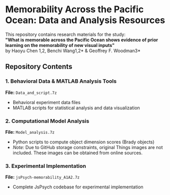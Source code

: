 # Memorability Across the Pacific Ocean: Data and Analysis Resources
This repository contains research materials for the study:  
**"What is memorable across the Pacific Ocean shows evidence of prior learning on the memorability of new visual inputs"**  
by Haoyu Chen 1,2, Benchi Wang1,2* & Geoffrey F. Woodman3*

## Repository Contents

### 1. Behavioral Data & MATLAB Analysis Tools
**File:** `Data_and_script.7z`  
- Behavioral experiment data files
- MATLAB scripts for statistical analysis and data visualization

### 2. Computational Model Analysis
**File:** `Model_analysis.7z`  
- Python scripts to compute object dimension scores (Brady objects)  
- *Note:* Due to GitHub storage constraints, original Things images are not included. These images can be obtained from online sources.

### 3. Experimental Implementation
**File:** `jsPsych-memorability_A1A2.7z`  
- Complete JsPsych codebase for experimental implementation  
